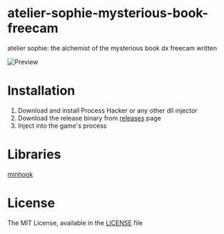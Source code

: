 # atelier-sophie-mysterious-book-freecam
 atelier sophie: the alchemist of the mysterious book dx freecam written

![Preview](https://imgur.com/Q2UUwNR)

# Installation
1. Download and install Process Hacker or any other dll injector
2. Download the release binary from [releases](https://github.com/oiyl/atelier_sophie_dx_freecam/releases/) page
3. Inject into the game's process

# Libraries
[minhook](https://github.com/TsudaKageyu/minhook)

# License
The MIT License, available in the [LICENSE](https://github.com/oiyl/atelier_sophie_dx_freecam/blob/main/LICENSE) file
